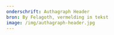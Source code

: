 ```yaml
---
onderschrift: Authagraph Header
bron: By Felagoth, vermelding in tekst
image: /img/authagraph-header.jpg
---
```

